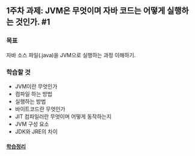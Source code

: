 <h2>1주차 과제: JVM은 무엇이며 자바 코드는 어떻게 실행하는 것인가. #1</h2>

<h3>목표</h3>

자바 소스 파일(.java)을 JVM으로 실행하는 과정 이해하기.

<h3>학습할 것</h3>

- JVM이란 무엇인가
- 컴파일 하는 방법
- 실행하는 방법
- 바이트코드란 무엇인가
- JIT 컴파일러란 무엇이며 어떻게 동작하는지
- JVM 구성 요소
- JDK와 JRE의 차이

<h4><a href="https://www.notion.so/1-JVM-210bcede445d45848b32b245d87cd4d6">학습정리</a></h4>